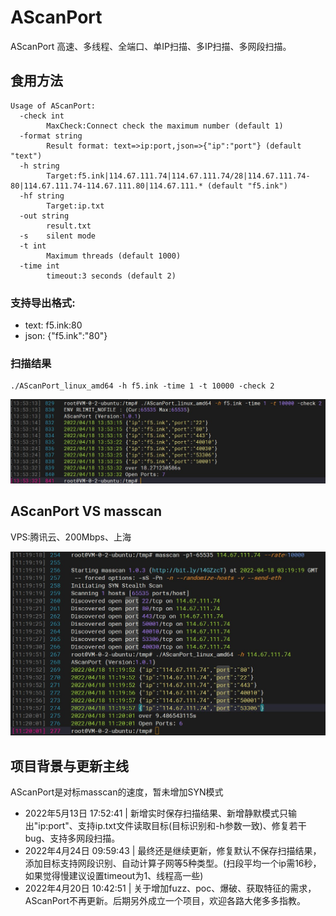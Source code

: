 # AScanPort
AScanPort 高速、多线程、全端口、单IP扫描、多IP扫描、多网段扫描。

## 食用方法

```
Usage of AScanPort:
  -check int
    	MaxCheck:Connect check the maximum number (default 1)
  -format string
    	Result format: text=>ip:port,json=>{"ip":"port"} (default "text")
  -h string
    	Target:f5.ink|114.67.111.74|114.67.111.74/28|114.67.111.74-80|114.67.111.74-114.67.111.80|114.67.111.* (default "f5.ink")
  -hf string
    	Target:ip.txt
  -out string
    	result.txt
  -s	silent mode
  -t int
    	Maximum threads (default 1000)
  -time int
    	timeout:3 seconds (default 2)
```

### 支持导出格式:
- text: f5.ink:80
- json: {"f5.ink":"80"}

### 扫描结果
```
./AScanPort_linux_amd64 -h f5.ink -time 1 -t 10000 -check 2
```
![image](AScanPort.jpg)

## AScanPort VS masscan

VPS:腾讯云、200Mbps、上海

![image](masscan_VS_AScanPort.jpg)

## 项目背景与更新主线

AScanPort是对标masscan的速度，暂未增加SYN模式

- 2022年5月13日 17:52:41 | 新增实时保存扫描结果、新增静默模式只输出"ip:port"、支持ip.txt文件读取目标(目标识别和-h参数一致)、修复若干bug、支持多网段扫描。
- 2022年4月24日 09:59:43 | 最终还是继续更新，修复默认不保存扫描结果，添加目标支持网段识别、自动计算子网等5种类型。(扫段平均一个ip需16秒，如果觉得慢建议设置timeout为1、线程高一些)
- 2022年4月20日 10:42:51 | 关于增加fuzz、poc、爆破、获取特征的需求，AScanPort不再更新。后期另外成立一个项目，欢迎各路大佬多多指教。


